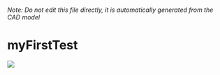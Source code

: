 ###### Note: Do not edit this file directly, it is automatically generated from the CAD model

# myFirstTest

![](/project.svg)



 

